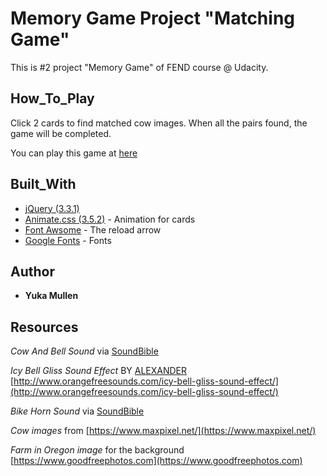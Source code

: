 # Memory Game Project "Matching Game"

This is #2 project "Memory Game" of FEND course @ Udacity.

## How_To_Play
Click 2 cards to find matched cow images. When all the pairs found, the game will be completed.

You can play this game at [here](https://quiwah.github.io/MemoryGame/)

## Built_With

* [jQuery (3.3.1)](https://jquery.com/)
* [Animate.css (3.5.2)](https://daneden.github.io/animate.css/) - Animation for cards
* [Font Awsome](https://fontawesome.com/?from=io) - The reload arrow
* [Google Fonts](https://fonts.google.com/) - Fonts

## Author

* **Yuka Mullen**

## Resources

_Cow And Bell Sound_ via [SoundBible](http://soundbible.com/1143-Cow-And-Bell.html)

_Icy Bell Gliss Sound Effect_ BY [ALEXANDER](http://www.orangefreesounds.com/author/alexander/)
[http://www.orangefreesounds.com/icy-bell-gliss-sound-effect/](http://www.orangefreesounds.com/icy-bell-gliss-sound-effect/)

_Bike Horn Sound_ via [SoundBible](http://soundbible.com/1446-Bike-Horn.html)

_Cow images_ from [https://www.maxpixel.net/](https://www.maxpixel.net/)

_Farm in Oregon image_ for the background [https://www.goodfreephotos.com](https://www.goodfreephotos.com)